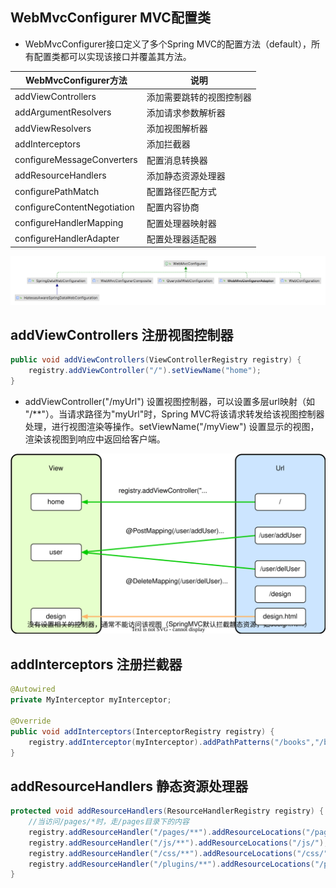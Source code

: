 ## WebMvcConfigurer MVC配置类

- WebMvcConfigurer接口定义了多个Spring MVC的配置方法（default），所有配置类都可以实现该接口并覆盖其方法。

| WebMvcConfigurer方法        | 说明                     |
| --------------------------- | ------------------------ |
| addViewControllers          | 添加需要跳转的视图控制器 |
| addArgumentResolvers        | 添加请求参数解析器       |
| addViewResolvers            | 添加视图解析器           |
| addInterceptors             | 添加拦截器               |
| configureMessageConverters  | 配置消息转换器           |
| addResourceHandlers         | 添加静态资源处理器       |
| configurePathMatch          | 配置路径匹配方式         |
| configureContentNegotiation | 配置内容协商             |
| configureHandlerMapping     | 配置处理器映射器         |
| configureHandlerAdapter     | 配置处理器适配器         |

<img src="../../pictures/WebMvcConfigurer.png" width="1000"/>

## addViewControllers 注册视图控制器

```java
public void addViewControllers(ViewControllerRegistry registry) {
    registry.addViewController("/").setViewName("home");
}
```

- addViewController("/myUrl") 设置视图控制器，可以设置多层url映射（如 "/\*\*"）。当请求路径为"myUrl"时，Spring MVC将该请求转发给该视图控制器处理，进行视图渲染等操作。setViewName("/myView") 设置显示的视图，渲染该视图到响应中返回给客户端。

<img src="../../pictures/Spring-view-url.drawio.svg" width="600"/> 

## addInterceptors 注册拦截器

```java
@Autowired
private MyInterceptor myInterceptor;

@Override
public void addInterceptors(InterceptorRegistry registry) {
    registry.addInterceptor(myInterceptor).addPathPatterns("/books","/books/**");
}
```

## addResourceHandlers 静态资源处理器

```java
protected void addResourceHandlers(ResourceHandlerRegistry registry) {
    //当访问/pages/*时，走/pages目录下的内容
    registry.addResourceHandler("/pages/**").addResourceLocations("/pages/");
    registry.addResourceHandler("/js/**").addResourceLocations("/js/");
    registry.addResourceHandler("/css/**").addResourceLocations("/css/");
    registry.addResourceHandler("/plugins/**").addResourceLocations("/plugins/");
}
```
